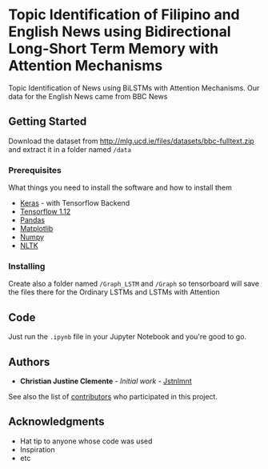 # Topic Identification of Filipino and English News using Bidirectional Long-Short Term Memory with Attention Mechanisms

Topic Identification of News using BiLSTMs with Attention Mechanisms. Our data for the English News came from BBC News

## Getting Started

Download the dataset from http://mlg.ucd.ie/files/datasets/bbc-fulltext.zip and extract it in a folder named ``` /data ```

### Prerequisites

What things you need to install the software and how to install them

* [Keras](https://keras.io/) - with Tensorflow Backend
* [Tensorflow 1.12](https://www.tensorflow.org/install/pip)
* [Pandas](https://pandas.pydata.org/)
* [Matplotlib](https://matplotlib.org/)
* [Numpy](https://www.numpy.org/)
* [NLTK](https://www.nltk.org/)


### Installing

Create also a folder named ```/Graph_LSTM``` and ```/Graph``` so tensorboard will save the files there for the Ordinary LSTMs and LSTMs with Attention


## Code

Just run the ```.ipynb``` file in your Jupyter Notebook and you're good to go.


## Authors

* **Christian Justine Clemente** - *Initial work* - [Jstnlmnt](https://github.com/JstnClmnt)

See also the list of [contributors](https://github.com/your/project/contributors) who participated in this project.

## Acknowledgments

* Hat tip to anyone whose code was used
* Inspiration
* etc
